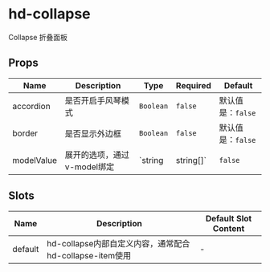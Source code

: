 
# hd-collapse

Collapse 折叠面板

## Props

|Name|Description|Type|Required|Default|
|---|---|---|---|---|
|accordion|是否开启手风琴模式|`Boolean`|`false`|默认值是：`false`|
|border|是否显示外边框|`Boolean`|`false`|默认值是：`false`|
|modelValue|展开的选项，通过v-model绑定|`string | string[]`|`false`|默认值是：`-`|


## Slots

|Name|Description|Default Slot Content|
|---|---|---|
|default|hd-collapse内部自定义内容，通常配合hd-collapse-item使用|-|



